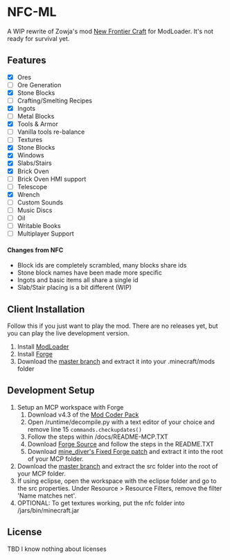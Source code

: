 # NFC-ML
A WIP rewrite of Zowja's mod [New Frontier Craft](http://newfrontiercraft.net/) for ModLoader. It's not ready for survival yet.

## Features
- [x] Ores
- [ ] Ore Generation
- [x] Stone Blocks
- [ ] Crafting/Smelting Recipes
- [x] Ingots
- [ ] Metal Blocks
- [x] Tools & Armor
- [ ] Vanilla tools re-balance
- [ ] Textures
- [x] Stone Blocks
- [x] Windows
- [x] Slabs/Stairs
- [x] Brick Oven
- [ ] Brick Oven HMI support
- [ ] Telescope
- [x] Wrench
- [ ] Custom Sounds
- [ ] Music Discs
- [ ] Oil
- [ ] Writable Books
- [ ] Multiplayer Support

#### Changes from NFC
- Block ids are completely scrambled, many blocks share ids
- Stone block names have been made more specific
- Ingots and basic items all share a single id
- Slab/Stair placing is a bit different (WIP)

## Client Installation
Follow this if you just want to play the mod. There are no releases yet, but you can play the live development version.
1. Install [ModLoader](https://mcarchive.net/mods/modloader?gvsn=b1.7.3) 
2. Install [Forge](https://mcarchive.net/mods/minecraftforge?gvsn=b1.7.3)
3. Download the [master branch](https://github.com/rekadoodle/NFC-ML/archive/master.zip) and extract it into your .minecraft/mods folder

## Development Setup
1. Setup an MCP workspace with Forge
   1. Download v4.3 of the [Mod Coder Pack](https://minecraft.gamepedia.com/Programs_and_editors/Mod_Coder_Pack#Downloads)
   2. Open /runtime/decompile.py with a text editor of your choice and remove line 15 `commands.checkupdates()`
   3. Follow the steps within /docs/README-MCP.TXT
   4. Download [Forge Source](https://mcarchive.net/mods/minecraftforge?gvsn=b1.7.3) and follow the steps in the README.TXT
   5. Download [mine_diver's Fixed Forge patch](http://www.mediafire.com/file/kmf47og8hf1c7ib) and extract it into the root of your MCP folder.
2. Download the [master branch](https://github.com/rekadoodle/NFC-ML/archive/master.zip) and extract the src folder into the root of your MCP folder.
3. If using eclipse, open the workspace with the eclipse folder and go to the src properties. Under Resource > Resource Filters, remove the filter 'Name matches net'.
4. OPTIONAL: To get textures working, put the nfc folder into /jars/bin/minecraft.jar

## License

TBD I know nothing about licenses
